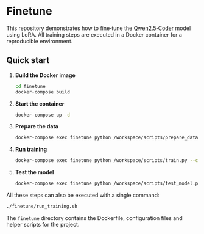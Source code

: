 # Finetune

This repository demonstrates how to fine‑tune the [Qwen2.5‑Coder](https://github.com/QwenLM/Qwen) model using LoRA. All training steps are executed in a Docker container for a reproducible environment.

## Quick start

1. **Build the Docker image**
   ```bash
   cd finetune
   docker-compose build
   ```
2. **Start the container**
   ```bash
   docker-compose up -d
   ```
3. **Prepare the data**
   ```bash
   docker-compose exec finetune python /workspace/scripts/prepare_data.py
   ```
4. **Run training**
   ```bash
   docker-compose exec finetune python /workspace/scripts/train.py --config /workspace/configs/training_config.yaml
   ```
5. **Test the model**
   ```bash
   docker-compose exec finetune python /workspace/scripts/test_model.py
   ```

All these steps can also be executed with a single command:
```bash
./finetune/run_training.sh
```

The `finetune` directory contains the Dockerfile, configuration files and helper scripts for the project.
